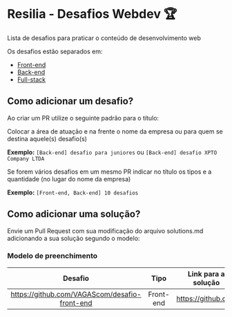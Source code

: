 # Resilia - Desafios Webdev :trophy:
Lista de desafios para praticar o conteúdo de desenvolvimento web

Os desafios estão separados em:

- [Front-end](front-end/README.md) 
- [Back-end](back-end/README.md)
- [Full-stack](full-stack/README.md)

## Como adicionar um desafio?

Ao criar um PR utilize o seguinte padrão para o título:

Colocar a área de atuação e na frente o nome da empresa ou para quem se destina aquele(s) desafio(s)

**Exemplo:** `[Back-end] desafio para juniores` ou `[Back-end] desafio XPTO Company LTDA`

Se forem vários desafios em um mesmo PR indicar no título os tipos e a quantidade (no lugar do nome da empresa)

**Exemplo:** `[Front-end, Back-end] 10 desafios`

## Como adicionar uma solução?

Envie um Pull Request com sua modificação do arquivo solutions.md adicionando a sua solução segundo o modelo:
### Modelo de preenchimento
Desafio | Tipo | Link para a solução
:---:|:---:|---
https://github.com/VAGAScom/desafio-front-end | Front-end | https://github.com
